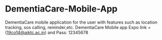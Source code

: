 # DementiaCare-Mobile-App
DementiaCare mobile application for the user with features such as location tracking, sos calling, reminder,etc.
DementiaCare Mobile app Expo link = (19co14@aiktc.ac.in) and Pass: 12345678
